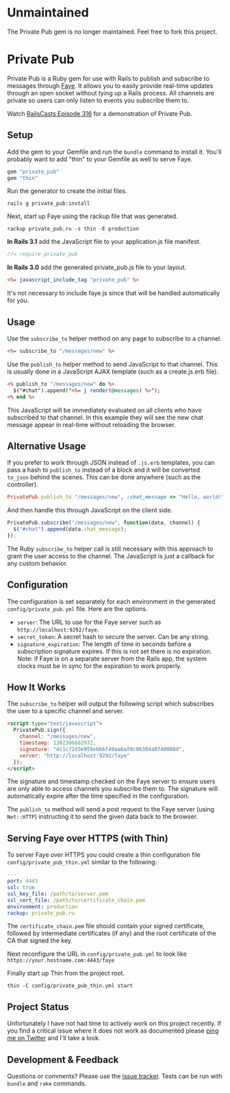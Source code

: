 # Unmaintained

The Private Pub gem is no longer maintained. Feel free to fork this project.

# Private Pub

Private Pub is a Ruby gem for use with Rails to publish and subscribe to messages through [Faye](http://faye.jcoglan.com/). It allows you to easily provide real-time updates through an open socket without tying up a Rails process. All channels are private so users can only listen to events you subscribe them to.

Watch [RailsCasts Episode 316](http://railscasts.com/episodes/316-private-pub) for a demonstration of Private Pub.


## Setup

Add the gem to your Gemfile and run the `bundle` command to install it. You'll probably want to add "thin" to your Gemfile as well to serve Faye.

```ruby
gem "private_pub"
gem "thin"
```

Run the generator to create the initial files.

```
rails g private_pub:install
```

Next, start up Faye using the rackup file that was generated.

```
rackup private_pub.ru -s thin -E production
```

**In Rails 3.1** add the JavaScript file to your application.js file manifest.

```javascript
//= require private_pub
```

**In Rails 3.0** add the generated private_pub.js file to your layout.

```rhtml
<%= javascript_include_tag "private_pub" %>
```

It's not necessary to include faye.js since that will be handled automatically for you.


## Usage

Use the `subscribe_to` helper method on any page to subscribe to a channel.

```rhtml
<%= subscribe_to "/messages/new" %>
```

Use the `publish_to` helper method to send JavaScript to that channel. This is usually done in a JavaScript AJAX template (such as a create.js.erb file).

```rhtml
<% publish_to "/messages/new" do %>
  $("#chat").append("<%= j render(@messages) %>");
<% end %>
```

This JavaScript will be immediately evaluated on all clients who have subscribed to that channel. In this example they will see the new chat message appear in real-time without reloading the browser.


## Alternative Usage

If you prefer to work through JSON instead of `.js.erb` templates, you can pass a hash to `publish_to` instead of a block and it will be converted `to_json` behind the scenes. This can be done anywhere (such as the controller).

```ruby
PrivatePub.publish_to "/messages/new", :chat_message => "Hello, world!"
```

And then handle this through JavaScript on the client side.

```javascript
PrivatePub.subscribe("/messages/new", function(data, channel) {
  $("#chat").append(data.chat_message);
});
```

The Ruby `subscribe_to` helper call is still necessary with this approach to grant the user access to the channel. The JavaScript is just a callback for any custom behavior.


## Configuration

The configuration is set separately for each environment in the generated `config/private_pub.yml` file. Here are the options.

* `server`: The URL to use for the Faye server such as `http://localhost:9292/faye`.
* `secret_token`: A secret hash to secure the server. Can be any string.
* `signature_expiration`: The length of time in seconds before a subscription signature expires. If this is not set there is no expiration. Note: if Faye is on a separate server from the Rails app, the system clocks must be in sync for the expiration to work properly.


## How It Works

The `subscribe_to` helper will output the following script which subscribes the user to a specific channel and server.

```html
<script type="text/javascript">
  PrivatePub.sign({
    channel: "/messages/new",
    timestamp: 1302306682972,
    signature: "dc1c71d3e959ebb6f49aa6af0c86304a0740088d",
    server: "http://localhost:9292/faye"
  });
</script>
```

The signature and timestamp checked on the Faye server to ensure users are only able to access channels you subscribe them to. The signature will automatically expire after the time specified in the configuration.

The `publish_to` method will send a post request to the Faye server (using `Net::HTTP`) instructing it to send the given data back to the browser.


## Serving Faye over HTTPS (with Thin)

To server Faye over HTTPS you could create a thin configuration file `config/private_pub_thin.yml` similar to the following:

```yaml
---
port: 4443
ssl: true
ssl_key_file: /path/to/server.pem
ssl_cert_file: /path/to/certificate_chain.pem
environment: production
rackup: private_pub.ru
```

The `certificate_chain.pem` file should contain your signed certificate, followed by intermediate certificates (if any) and the root certificate of the CA that signed the key.

Next reconfigure the URL in `config/private_pub.yml` to look like `https://your.hostname.com:4443/faye`

Finally start up Thin from the project root.

```
thin -C config/private_pub_thin.yml start
```


##  Project Status

Unfortunately I have not had time to actively work on this project recently. If you find a critical issue where it does not work as documented please [ping me on Twitter](http://twitter.com/rbates) and I'll take a look.


## Development & Feedback

Questions or comments? Please use the [issue tracker](https://github.com/ryanb/private_pub/issues). Tests can be run with `bundle` and `rake` commands.
